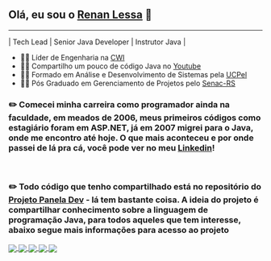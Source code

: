 ## Olá, eu sou o [Renan Lessa](https://beacons.ai/renanlessa) 👋
___
| Tech Lead | Senior Java Developer | Instrutor Java | 

* 👨‍💻 Líder de Engenharia na [CWI](http://www.cwi.com.br)
* 👨‍🏫 Compartilho um pouco de código Java no [Youtube](https://www.youtube.com/@paneladev)
* 👨‍🎓 Formado em Análise e Desenvolvimento de Sistemas pela [UCPel](https://ucpel.edu.br/)
* 👨‍🎓  Pós Graduado em Gerenciamento de Projetos pelo [Senac-RS](https://www.senacrs.com.br/)


### ✏️ Comecei minha carreira como programador ainda na faculdade, em meados de 2006, meus primeiros códigos como estagiário foram em ASP.NET, já em 2007 migrei para o Java, onde me encontro até hoje. O que mais aconteceu e por onde passei de lá pra cá, você pode ver no meu [Linkedin](https://www.linkedin.com/in/renan-lessa/)!

<br />

### ✏️ Todo código que tenho compartilhado está no repositório do [Projeto Panela Dev](http://bit.ly/pdev-github) - lá tem bastante coisa. A ideia do projeto é compartilhar conhecimento sobre a  linguagem de programação Java, para todos aqueles que tem interesse, abaixo segue mais informações para acesso ao projeto


<div>
 
 <a href="https://bit.ly/pdev-youtube" target="_blank"> 
  <img align="center" src="https://img.shields.io/badge/YouTube-FF0000?style=for-the-badge&logo=youtube&logoColor=white" />
 </a>
 
 <a href="https://bit.ly/pdev-github" target="_blank"> 
  <img align="center" src="https://img.shields.io/badge/GitHub-100000?style=for-the-badge&logo=github&logoColor=white" />
 </a>
 
 <a href="https://bit.ly/pdev_discord" target="_blank">
  <img align="center" src="https://img.shields.io/badge/Discord-7289DA?style=for-the-badge&logo=discord&logoColor=white" />
 </a>
 
 <a href="https://www.linkedin.com/in/renan-lessa" target="_blank"> 
  <img align="center" src="https://img.shields.io/badge/LinkedIn-0077B5?style=for-the-badge&logo=linkedin&logoColor=white" />
 </a>
 
 <a href="https://www.instagram.com/renanlessa_/" target="_blank"> 
  <img align="center" src="https://img.shields.io/badge/Instagram-E4405F?style=for-the-badge&logo=instagram&logoColor=white" />
 </a>
  
</div>

<!--
**renanlessa/renanlessa** is a ✨ _special_ ✨ repository because its `README.md` (this file) appears on your GitHub profile.

Here are some ideas to get you started:

- 🔭 I’m currently working on ...
- 🌱 I’m currently learning ...
- 👯 I’m looking to collaborate on ...
- 🤔 I’m looking for help with ...
- 💬 Ask me about ...
- 📫 How to reach me: ...
- 😄 Pronouns: ...
- ⚡ Fun fact: ...
-->

